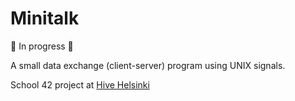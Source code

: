 # Minitalk

🚧 In progress 🚧

A small data exchange (client-server) program using UNIX signals.

School 42 project at [Hive Helsinki](https://www.hive.fi/en/)
